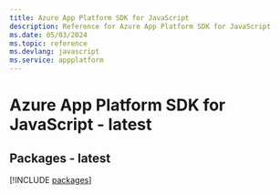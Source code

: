 ```yaml
---
title: Azure App Platform SDK for JavaScript
description: Reference for Azure App Platform SDK for JavaScript
ms.date: 05/03/2024
ms.topic: reference
ms.devlang: javascript
ms.service: appplatform
---
```

# Azure App Platform SDK for JavaScript - latest
## Packages - latest
[!INCLUDE [packages](app-platform-index.md)]